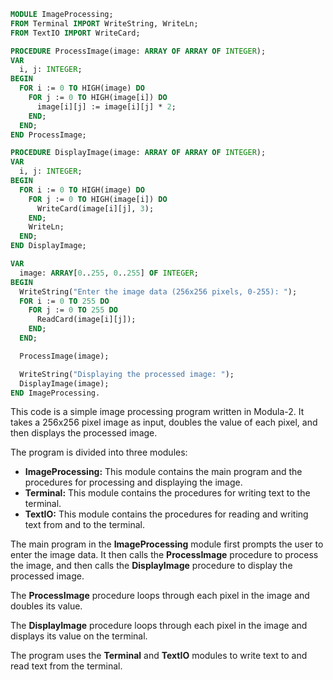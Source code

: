 ```modula-2
MODULE ImageProcessing;
FROM Terminal IMPORT WriteString, WriteLn;
FROM TextIO IMPORT WriteCard;

PROCEDURE ProcessImage(image: ARRAY OF ARRAY OF INTEGER);
VAR
  i, j: INTEGER;
BEGIN
  FOR i := 0 TO HIGH(image) DO
    FOR j := 0 TO HIGH(image[i]) DO
      image[i][j] := image[i][j] * 2;
    END;
  END;
END ProcessImage;

PROCEDURE DisplayImage(image: ARRAY OF ARRAY OF INTEGER);
VAR
  i, j: INTEGER;
BEGIN
  FOR i := 0 TO HIGH(image) DO
    FOR j := 0 TO HIGH(image[i]) DO
      WriteCard(image[i][j], 3);
    END;
    WriteLn;
  END;
END DisplayImage;

VAR
  image: ARRAY[0..255, 0..255] OF INTEGER;
BEGIN
  WriteString("Enter the image data (256x256 pixels, 0-255): ");
  FOR i := 0 TO 255 DO
    FOR j := 0 TO 255 DO
      ReadCard(image[i][j]);
    END;
  END;

  ProcessImage(image);

  WriteString("Displaying the processed image: ");
  DisplayImage(image);
END ImageProcessing.
```

This code is a simple image processing program written in Modula-2. It takes a 256x256 pixel image as input, doubles the value of each pixel, and then displays the processed image.

The program is divided into three modules:

* **ImageProcessing:** This module contains the main program and the procedures for processing and displaying the image.
* **Terminal:** This module contains the procedures for writing text to the terminal.
* **TextIO:** This module contains the procedures for reading and writing text from and to the terminal.

The main program in the **ImageProcessing** module first prompts the user to enter the image data. It then calls the **ProcessImage** procedure to process the image, and then calls the **DisplayImage** procedure to display the processed image.

The **ProcessImage** procedure loops through each pixel in the image and doubles its value.

The **DisplayImage** procedure loops through each pixel in the image and displays its value on the terminal.

The program uses the **Terminal** and **TextIO** modules to write text to and read text from the terminal.